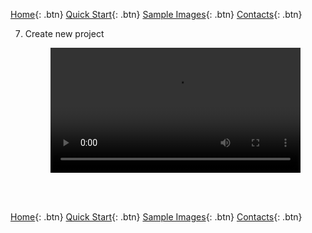 [Home](https://4specid.github.io){: .btn}
[Quick Start](https://4specid.github.io/tutorial){: .btn}
[Sample Images](https://4specid.github.io/images){: .btn}
[Contacts](https://4specid.github.io/Contacts){: .btn}


	
7. Create new project
	<figure class="large">
		<div class="myvideo">
			<video  style="display:block; width:100%; height:auto;" autoplay controls loop="loop">
				<source src="{{ site.baseurl }}\assets\videos\CreateProject.mp4" type="video/mp4" />
			</video>
		</div>
	</figure>



<br/><br/>



[Home](https://4specid.github.io){: .btn}
[Quick Start](https://4specid.github.io/tutorial){: .btn}
[Sample Images](https://4specid.github.io/images){: .btn}
[Contacts](https://4specid.github.io/Contacts){: .btn}

<!-- Global site tag (gtag.js) - Google Analytics -->
<script async src="https://www.googletagmanager.com/gtag/js?id=G-JK4T2X0DH3"></script>
<script>
  window.dataLayer = window.dataLayer || [];
  function gtag(){dataLayer.push(arguments);}
  gtag('js', new Date());

  gtag('config', 'G-JK4T2X0DH3');
</script>